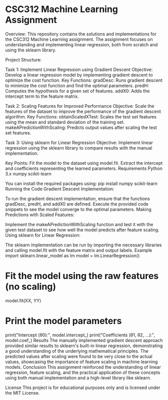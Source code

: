 # CSC312 Machine Learning Assignment

Overview:
This repository contains the solutions and implementations for the CSC312 Machine Learning assignment. The assignment focuses on understanding and implementing linear regression, both from scratch and using the sklearn library.

Project Structure:

Task 1: Implement Linear Regression using Gradient Descent
Objective: Develop a linear regression model by implementing gradient descent to optimize the cost function.
Key Functions:
gradDesc: Runs gradient descent to minimize the cost function and find the optimal parameters.
predH: Computes the hypothesis for a given set of features.
addX0: Adds the intercept term to the feature matrix.

Task 2: Scaling Features for Improved Performance
Objective: Scale the features of the dataset to improve the performance of the gradient descent algorithm.
Key Functions:
obtainScaledXTest: Scales the test set features using the mean and standard deviation of the training set.
makeAPredictionWithScaling: Predicts output values after scaling the test set features.

Task 3: Using sklearn for Linear Regression
Objective: Implement linear regression using the sklearn library to compare results with the manual implementation.

Key Points:
Fit the model to the dataset using model.fit.
Extract the intercept and coefficients representing the learned parameters.
Requirements
Python 3.x
numpy
scikit-learn

You can install the required packages using:
pip install numpy scikit-learn
Running the Code
Gradient Descent Implementation:

To run the gradient descent implementation, ensure that the functions gradDesc, predH, and addX0 are defined.
Execute the provided code snippets to see the model converge to the optimal parameters.
Making Predictions with Scaled Features:

Implement the makeAPredictionWithScaling function and test it with the given test dataset to see how well the model predicts after feature scaling.
Using sklearn for Linear Regression:

The sklearn implementation can be run by importing the necessary libraries and calling model.fit with the feature matrix and output labels.
Example
import sklearn.linear_model as lm
model = lm.LinearRegression()

# Fit the model using the raw features (no scaling)
model.fit(XX, YY)

# Print the model parameters
print("Intercept (θ0):", model.intercept_)
print("Coefficients (θ1, θ2, ...):", model.coef_)
Results
The manually implemented gradient descent approach provided similar results to sklearn's built-in linear regression, demonstrating a good understanding of the underlying mathematical principles.
The predicted values after scaling were found to be very close to the actual values, showcasing the importance of feature scaling in machine learning models.
Conclusion
This assignment reinforced the understanding of linear regression, feature scaling, and the practical application of these concepts using both manual implementation and a high-level library like sklearn.

License
This project is for educational purposes only and is licensed under the MIT License.
